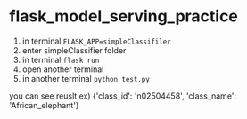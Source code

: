 # flask_model_serving_practice


1. in terminal `FLASK_APP=simpleClassifiler`
2. enter simpleClassifier folder
3. in terminal `flask run`
4. open another terminal
5. in another terminal `python test.py`

you can see reuslt 
ex) {'class_id': 'n02504458', 'class_name': 'African_elephant'}
